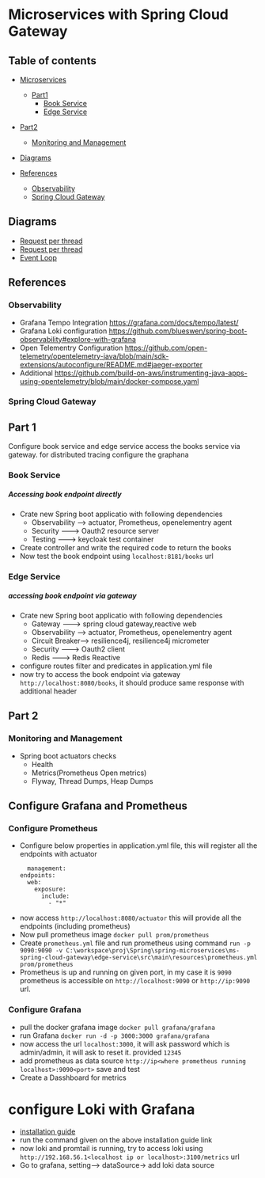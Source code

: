 # Microservices with Spring Cloud Gateway
## Table of contents

- [Microservices](#microservices)
  - [Part1](#part-1)
    - [Book Service](#book-service)
    - [Edge Service](#edge-service)
 - [Part2](#part-2)
   - [Monitoring and Management](#monitoring-and-management)
   
- [Diagrams](#diagrams)
- [References](#references)
  - [Observability](#observability)
  - [Spring Cloud Gateway](#spring-cloud-gateway)



## Diagrams
- [Request per thread](/thread-per-req.jpg)
- [Request per thread](/ms-spring-cloud-gateway.jpg)
- [Event Loop](/event-loop.jpg)

## References
### Observability
- Grafana Tempo Integration https://grafana.com/docs/tempo/latest/
- Grafana Loki configuration https://github.com/blueswen/spring-boot-observability#explore-with-grafana
- Open Telementry Configuration https://github.com/open-telemetry/opentelemetry-java/blob/main/sdk-extensions/autoconfigure/README.md#jaeger-exporter
- Additional https://github.com/build-on-aws/instrumenting-java-apps-using-opentelemetry/blob/main/docker-compose.yaml
### Spring Cloud Gateway


## Part 1
<p>Configure book service and edge service access the books service via gateway.
for distributed tracing configure the graphana</p>

### Book Service
##### Accessing book endpoint directly
- Crate new Spring boot applicatio with following dependencies
  - Observability --> actuator, Prometheus, openelementry agent
  - Security ---> Oauth2 resource server
  - Testing ---> keycloak test container
- Create controller and write the required code to return the books
- Now test the book endpoint using ```localhost:8181/books``` url

### Edge Service
##### accessing book endpoint via gateway

- Crate new Spring boot applicatio with following dependencies
  - Gateway ---> spring cloud gateway,reactive web
  - Observability --> actuator, Prometheus, openelementry agent
  - Circuit Breaker--> resilience4j, resilience4j micrometer
  - Security ---> Oauth2 client 
  - Redis ---> Redis Reactive
- configure routes filter and predicates in application.yml file
- now try to access the book endpoint via gateway ```http://localhost:8080/books```, it should produce same response with additional header 

## Part 2
### Monitoring and Management
- Spring boot actuators checks
  - Health
  - Metrics(Prometheus Open metrics)
  - Flyway, Thread Dumps, Heap Dumps




















## Configure Grafana and Prometheus
### Configure Prometheus
- Configure below properties in application.yml file, this will register all the endpoints with actuator
  ```
    management:
  endpoints:
    web:
      exposure:
        include:
          - "*"
  ```
- now access ```http://localhost:8080/actuator``` this will provide all the endpoints (including prometheus)
- Now pull prometheus image ```docker pull prom/prometheus```
- Create ```prometheus.yml``` file and run prometheus using command ```run -p 9090:9090 -v C:\workspace\proj\Spring\spring-microservices\ms-spring-cloud-gateway\edge-service\src\main\resources\prometheus.yml prom/prometheus```
- Prometheus is up and running on given port, in my case it is ```9090``` prometheus is accessible on ```http://localhost:9090``` or ```http://ip:9090``` url.  
 
### Configure Grafana
- pull the docker grafana image ```docker pull grafana/grafana```
- run Grafana ```docker run -d -p 3000:3000 grafana/grafana```
- now access the url ```localhost:3000```, it will ask password which is admin/admin, it will ask to reset it. provided ```12345```
- add prometheus as data source ```http://ip<where prometheus running localhost>:9090<port>``` save and test
- Create a Dasshboard for metrics
# configure Loki with Grafana
- [installation guide](https://grafana.com/docs/loki/latest/installation/docker/)
- run the command given on the above installation guide link
- now loki and promtail is running, try to access loki using ```http://192.168.56.1<localhost ip or localhost>:3100/metrics``` url
- Go to grafana, setting--> dataSource-> add loki data source
  
